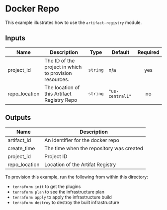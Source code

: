 # Docker Repo

This example illustrates how to use the `artifact-registry` module.

<!-- BEGINNING OF PRE-COMMIT-TERRAFORM DOCS HOOK -->
## Inputs

| Name | Description | Type | Default | Required |
|------|-------------|------|---------|:--------:|
| project\_id | The ID of the project in which to provision resources. | `string` | n/a | yes |
| repo\_location | The location of this Artifact Registry Repo | `string` | `"us-central1"` | no |

## Outputs

| Name | Description |
|------|-------------|
| artifact\_id | An identifier for the docker repo |
| create\_time | The time when the repository was created |
| project\_id | Project ID |
| repo\_location | Location of the Artifat Registry |

<!-- END OF PRE-COMMIT-TERRAFORM DOCS HOOK -->

To provision this example, run the following from within this directory:
- `terraform init` to get the plugins
- `terraform plan` to see the infrastructure plan
- `terraform apply` to apply the infrastructure build
- `terraform destroy` to destroy the built infrastructure

